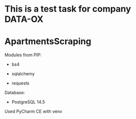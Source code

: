 
# This is a test task for company DATA-OX

# ApartmentsScraping
 Modules from PIP:
 
   - bs4
   
   - sqlalchemy
   
   - requests
   
 Database: 
 
   - PostgreSQL 14.5
  
 Used PyCharm CE with venv
